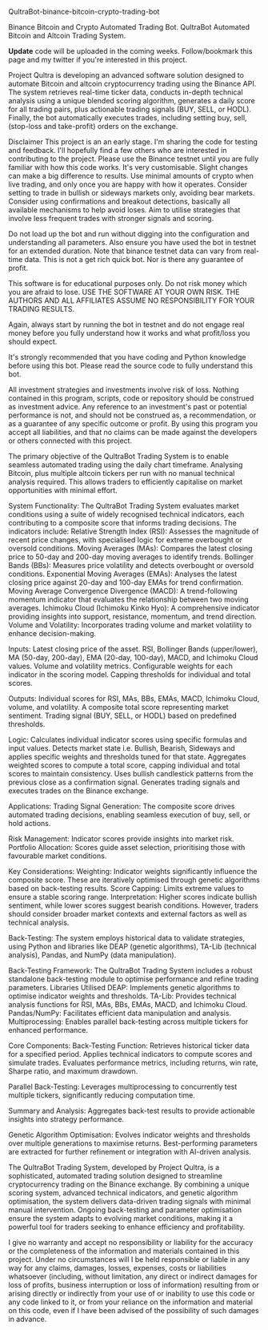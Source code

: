 QultraBot-binance-bitcoin-crypto-trading-bot

Binance Bitcoin and Crypto Automated Trading Bot. QultraBot Automated Bitcoin and Altcoin Trading System.

**Update** code will be uploaded in the coming weeks. Follow/bookmark this page and my twitter if you're interested in this project.

Project Qultra is developing an advanced software solution designed to automate Bitcoin and altcoin cryptocurrency trading using the Binance API. The system retrieves real-time ticker data, conducts in-depth technical analysis using a unique blended scoring algorithm, generates a daily score for all trading pairs, plus actionable trading signals (BUY, SELL, or HODL).  Finally, the bot automatically executes trades, including setting buy, sell, (stop-loss and take-profit) orders on the exchange.

Disclaimer
This project is an an early stage. I'm sharing the code for testing and feedback. I'll hopefully find a few others who are interested in contributing to the project. Please use the Binance testnet until you are fully familiar with how this code works. It's very customisable. Slight changes can make a big difference to results. Use minimal amounts of crypto when live trading, and only once you are happy with how it operates. Consider setting to trade in bullish or sideways markets only, avoiding bear markets. Consider using confirmations and breakout detections, basically all available mechanisms to help avoid loses. Aim to utilise strategies that involve less frequent trades with stronger signals and scoring.

Do not load up the bot and run without digging into the configuration and understanding all parameters. Also ensure you have used the bot in testnet for an extended duration. Note that binance testnet data can vary from real-time data. This is not a get rich quick bot. Nor is there any guarantee of profit.

This software is for educational purposes only. Do not risk money which you are afraid to lose. USE THE SOFTWARE AT YOUR OWN RISK. THE AUTHORS AND ALL AFFILIATES ASSUME NO RESPONSIBILITY FOR YOUR TRADING RESULTS.

Again, always start by running the bot in testnet and do not engage real money before you fully understand how it works and what profit/loss you should expect.

It's strongly recommended that you have coding and Python knowledge before using this bot. Please read the source code to fully understand this bot.

All investment strategies and investments involve risk of loss. Nothing contained in this program, scripts, code or repository should be construed as investment advice. Any reference to an investment's past or potential performance is not, and should not be construed as, a recommendation, or as a guarantee of any specific outcome or profit. By using this program you accept all liabilities, and that no claims can be made against the developers or others connected with this project.

The primary objective of the QultraBot Trading System is to enable seamless automated trading using the daily chart timeframe. Analysing Bitcoin, plus multiple altcoin tickers per run with no manual technical analysis required. This allows traders to efficiently capitalise on market opportunities with minimal effort.

System Functionality: The QultraBot Trading System evaluates market conditions using a suite of widely recognised technical indicators, each contributing to a composite score that informs trading decisions. The indicators include:
Relative Strength Index (RSI): Assesses the magnitude of recent price changes, with specialised logic for extreme overbought or oversold conditions.
Moving Averages (MAs): Compares the latest closing price to 50-day and 200-day moving averages to identify trends.
Bollinger Bands (BBs): Measures price volatility and detects overbought or oversold conditions.
Exponential Moving Averages (EMAs): Analyses the latest closing price against 20-day and 100-day EMAs for trend confirmation.
Moving Average Convergence Divergence (MACD): A trend-following momentum indicator that evaluates the relationship between two moving averages.
Ichimoku Cloud (Ichimoku Kinko Hyo): A comprehensive indicator providing insights into support, resistance, momentum, and trend direction.
Volume and Volatility: Incorporates trading volume and market volatility to enhance decision-making.

Inputs:
Latest closing price of the asset.
RSI, Bollinger Bands (upper/lower), MA (50-day, 200-day), EMA (20-day, 100-day), MACD, and Ichimoku Cloud values.
Volume and volatility metrics.
Configurable weights for each indicator in the scoring model.
Capping thresholds for individual and total scores.

Outputs:
Individual scores for RSI, MAs, BBs, EMAs, MACD, Ichimoku Cloud, volume, and volatility.
A composite total score representing market sentiment.
Trading signal (BUY, SELL, or HODL) based on predefined thresholds.

Logic:
Calculates individual indicator scores using specific formulas and input values.
Detects market state i.e. Bullish, Bearish, Sideways and applies specific weights and thresholds tuned for that state.
Aggregates weighted scores to compute a total score, capping individual and total scores to maintain consistency.
Uses bullish candlestick patterns from the previous close as a confirmation signal.
Generates trading signals and executes trades on the Binance exchange.

Applications:
Trading Signal Generation: The composite score drives automated trading decisions, enabling seamless execution of buy, sell, or hold actions.

Risk Management: Indicator scores provide insights into market risk.
Portfolio Allocation: Scores guide asset selection, prioritising those with favourable market conditions.

Key Considerations:
Weighting: Indicator weights significantly influence the composite score. These are iteratively optimised through genetic algorithms based on back-testing results.
Score Capping: Limits extreme values to ensure a stable scoring range.
Interpretation: Higher scores indicate bullish sentiment, while lower scores suggest bearish conditions. However, traders should consider broader market contexts and external factors as well as technical analysis.

Back-Testing: The system employs historical data to validate strategies, using Python and libraries like DEAP (genetic algorithms), TA-Lib (technical analysis), Pandas, and NumPy (data manipulation).

Back-Testing Framework:
The QultraBot Trading System includes a robust standalone back-testing module to optimise performance and refine trading parameters.
Libraries Utilised
DEAP: Implements genetic algorithms to optimise indicator weights and thresholds.
TA-Lib: Provides technical analysis functions for RSI, MAs, BBs, EMAs, MACD, and Ichimoku Cloud.
Pandas/NumPy: Facilitates efficient data manipulation and analysis.
Multiprocessing: Enables parallel back-testing across multiple tickers for enhanced performance.

Core Components:
Back-Testing Function: Retrieves historical ticker data for a specified period.
Applies technical indicators to compute scores and simulate trades.
Evaluates performance metrics, including returns, win rate, Sharpe ratio, and maximum drawdown.

Parallel Back-Testing:
Leverages multiprocessing to concurrently test multiple tickers, significantly reducing computation time.

Summary and Analysis: Aggregates back-test results to provide actionable insights into strategy performance.

Genetic Algorithm Optimisation: Evolves indicator weights and thresholds over multiple generations to maximise returns.
Best-performing parameters are extracted for further refinement or integration with AI-driven analysis.

The QultraBot Trading System, developed by Project Qultra, is a sophisticated, automated trading solution designed to streamline cryptocurrency trading on the Binance exchange. By combining a unique scoring system, advanced technical indicators, and genetic algorithm optimisation, the system delivers data-driven trading signals with minimal manual intervention. Ongoing back-testing and parameter optimisation ensure the system adapts to evolving market conditions, making it a powerful tool for traders seeking to enhance efficiency and profitability.

I give no warranty and accept no responsibility or liability for the accuracy or the completeness of the information and materials contained in this project. Under no circumstances will I be held responsible or liable in any way for any claims, damages, losses, expenses, costs or liabilities whatsoever (including, without limitation, any direct or indirect damages for loss of profits, business interruption or loss of information) resulting from or arising directly or indirectly from your use of or inability to use this code or any code linked to it, or from your reliance on the information and material on this code, even if I have been advised of the possibility of such damages in advance.
